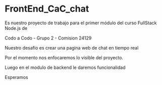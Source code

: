 # FrontEnd_CaC_chat

Es nuestro proyecto de trabajo para el primer módulo del curso FullStack Node.js de

Codo a Codo - Grupo 2 - Comision 24129

Nuestro desafio es crear una pagina web de chat en tiempo real

Por el momento nos enfocaremos lo visible del proyecto.

Luego en el modulo de backend le daremos funcionalidad

Esperamos

